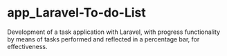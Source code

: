 # app_Laravel-To-do-List
Development of a task application with Laravel, with progress functionality by means of tasks performed and reflected in a percentage bar, for effectiveness.
